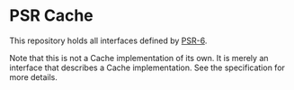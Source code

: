 PSR Cache
=========

This repository holds all interfaces defined by
[PSR-6](https://www.php-fig.org/psr/psr-6/).

Note that this is not a Cache implementation of its own. It is merely an
interface that describes a Cache implementation. See the specification for more 
details.
